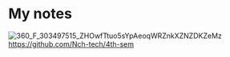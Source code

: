 <html>
<body>
  <h1> My notes </h1>
</body>
</html>


![360_F_303497515_ZHOwfTtuo5sYpAeoqWRZnkXZNZDKZeMz](https://github.com/user-attachments/assets/0c1d7201-cb1f-40cc-9306-e565900760b2)
https://github.com/Nch-tech/4th-sem
